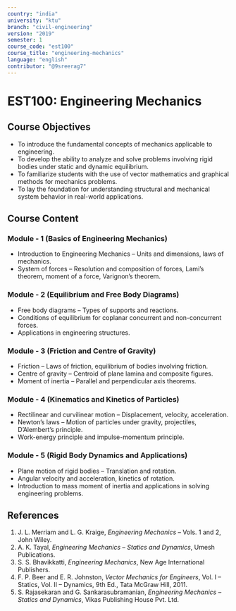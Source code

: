 ```yaml
---
country: "india"
university: "ktu"
branch: "civil-engineering"
version: "2019"
semester: 1
course_code: "est100"
course_title: "engineering-mechanics"
language: "english"
contributor: "@9sreerag7"
---
```

# EST100: Engineering Mechanics

## Course Objectives
* To introduce the fundamental concepts of mechanics applicable to engineering.
* To develop the ability to analyze and solve problems involving rigid bodies under static and dynamic equilibrium.
* To familiarize students with the use of vector mathematics and graphical methods for mechanics problems.
* To lay the foundation for understanding structural and mechanical system behavior in real-world applications.



## Course Content

### Module - 1 (Basics of Engineering Mechanics)
* Introduction to Engineering Mechanics – Units and dimensions, laws of mechanics.
* System of forces – Resolution and composition of forces, Lami’s theorem, moment of a force, Varignon’s theorem.

### Module - 2 (Equilibrium and Free Body Diagrams)
* Free body diagrams – Types of supports and reactions.
* Conditions of equilibrium for coplanar concurrent and non-concurrent forces.
* Applications in engineering structures.

### Module - 3 (Friction and Centre of Gravity)
* Friction – Laws of friction, equilibrium of bodies involving friction.
* Centre of gravity – Centroid of plane lamina and composite figures.
* Moment of inertia – Parallel and perpendicular axis theorems.

### Module - 4 (Kinematics and Kinetics of Particles)
* Rectilinear and curvilinear motion – Displacement, velocity, acceleration.
* Newton’s laws – Motion of particles under gravity, projectiles, D’Alembert’s principle.
* Work-energy principle and impulse-momentum principle.

### Module - 5 (Rigid Body Dynamics and Applications)
* Plane motion of rigid bodies – Translation and rotation.
* Angular velocity and acceleration, kinetics of rotation.
* Introduction to mass moment of inertia and applications in solving engineering problems.

## References
1. J. L. Merriam and L. G. Kraige, *Engineering Mechanics* – Vols. 1 and 2, John Wiley.  
2. A. K. Tayal, *Engineering Mechanics – Statics and Dynamics*, Umesh Publications.  
3. S. S. Bhavikkatti, *Engineering Mechanics*, New Age International Publishers.  
4. F. P. Beer and E. R. Johnston, *Vector Mechanics for Engineers*, Vol. I – Statics, Vol. II – Dynamics, 9th Ed., Tata McGraw Hill, 2011.  
5. S. Rajasekaran and G. Sankarasubramanian, *Engineering Mechanics – Statics and Dynamics*, Vikas Publishing House Pvt. Ltd.
